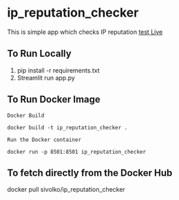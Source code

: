 # ip_reputation_checker
This is simple app which checks IP reputation 
[test Live](https://sivolko-ip-reputation-checker.streamlit.app/)

## To Run Locally 

1. pip install -r requirements.txt 
2. Streamlit run app.py

## To Run Docker Image 

```
Docker Build 

docker build -t ip_reputation_checker .

```

```
Run the Docker container

docker run -p 8501:8501 ip_reputation_checker 

```

## To fetch directly from the Docker Hub 

docker pull sivolko/ip_reputation_checker
